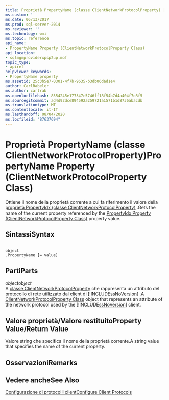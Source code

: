 ```yaml
---
title: Proprietà PropertyName (classe ClientNetworkProtocolProperty) | Microsoft Docs
ms.custom: ''
ms.date: 06/13/2017
ms.prod: sql-server-2014
ms.reviewer: ''
ms.technology: wmi
ms.topic: reference
api_name:
- PropertyName Property (ClientNetworkProtocolProperty Class)
api_location:
- sqlmgmproviderxpsp2up.mof
topic_type:
- apiref
helpviewer_keywords:
- PropertyName property
ms.assetid: 25c3b5e7-0301-4f7b-9635-b3db06dad1e4
author: CarlRabeler
ms.author: carlrab
ms.openlocfilehash: 8554245e177347c5746ff18f54b7d4a404f7e8f5
ms.sourcegitcommit: ad4d92dce894592a259721a1571b1d8736abacdb
ms.translationtype: MT
ms.contentlocale: it-IT
ms.lasthandoff: 08/04/2020
ms.locfileid: "87637694"
---
```

# <a name="propertyname-property-clientnetworkprotocolproperty-class"></a><span data-ttu-id="270fc-102">Proprietà PropertyName (classe ClientNetworkProtocolProperty)</span><span class="sxs-lookup"><span data-stu-id="270fc-102">PropertyName Property (ClientNetworkProtocolProperty Class)</span></span>
  <span data-ttu-id="270fc-103">Ottiene il nome della proprietà corrente a cui fa riferimento il valore della [proprietà PropertyIdx (classe ClientNetworkProtocolProperty)](clientnetworkprotocolproperty-class.md) .</span><span class="sxs-lookup"><span data-stu-id="270fc-103">Gets the name of the current property referenced by the [PropertyIdx Property (ClientNetworkProtocolProperty Class)](clientnetworkprotocolproperty-class.md) property value.</span></span>  
  
## <a name="syntax"></a><span data-ttu-id="270fc-104">Sintassi</span><span class="sxs-lookup"><span data-stu-id="270fc-104">Syntax</span></span>  
  
```  
  
object  
.PropertyName [= value]  
```  
  
## <a name="parts"></a><span data-ttu-id="270fc-105">Parti</span><span class="sxs-lookup"><span data-stu-id="270fc-105">Parts</span></span>  
 <span data-ttu-id="270fc-106">*object*</span><span class="sxs-lookup"><span data-stu-id="270fc-106">*object*</span></span>  
 <span data-ttu-id="270fc-107">A [classe ClientNetworkProtocolProperty](clientnetworkprotocolproperty-class.md) che rappresenta un attributo del protocollo di rete utilizzato dal client di [!INCLUDE[ssNoVersion](../../../includes/ssnoversion-md.md)] .</span><span class="sxs-lookup"><span data-stu-id="270fc-107">A [ClientNetworkProtocolProperty Class](clientnetworkprotocolproperty-class.md) object that represents an attribute of the network protocol used by the [!INCLUDE[ssNoVersion](../../../includes/ssnoversion-md.md)] client.</span></span>  
  
## <a name="property-valuereturn-value"></a><span data-ttu-id="270fc-108">Valore proprietà/Valore restituito</span><span class="sxs-lookup"><span data-stu-id="270fc-108">Property Value/Return Value</span></span>  
 <span data-ttu-id="270fc-109">Valore string che specifica il nome della proprietà corrente.</span><span class="sxs-lookup"><span data-stu-id="270fc-109">A string value that specifies the name of the current property.</span></span>  
  
## <a name="remarks"></a><span data-ttu-id="270fc-110">Osservazioni</span><span class="sxs-lookup"><span data-stu-id="270fc-110">Remarks</span></span>  
  
## <a name="see-also"></a><span data-ttu-id="270fc-111">Vedere anche</span><span class="sxs-lookup"><span data-stu-id="270fc-111">See Also</span></span>  
 [<span data-ttu-id="270fc-112">Configurazione di protocolli client</span><span class="sxs-lookup"><span data-stu-id="270fc-112">Configure Client Protocols</span></span>](../../../database-engine/configure-windows/configure-client-protocols.md)  
  
  
